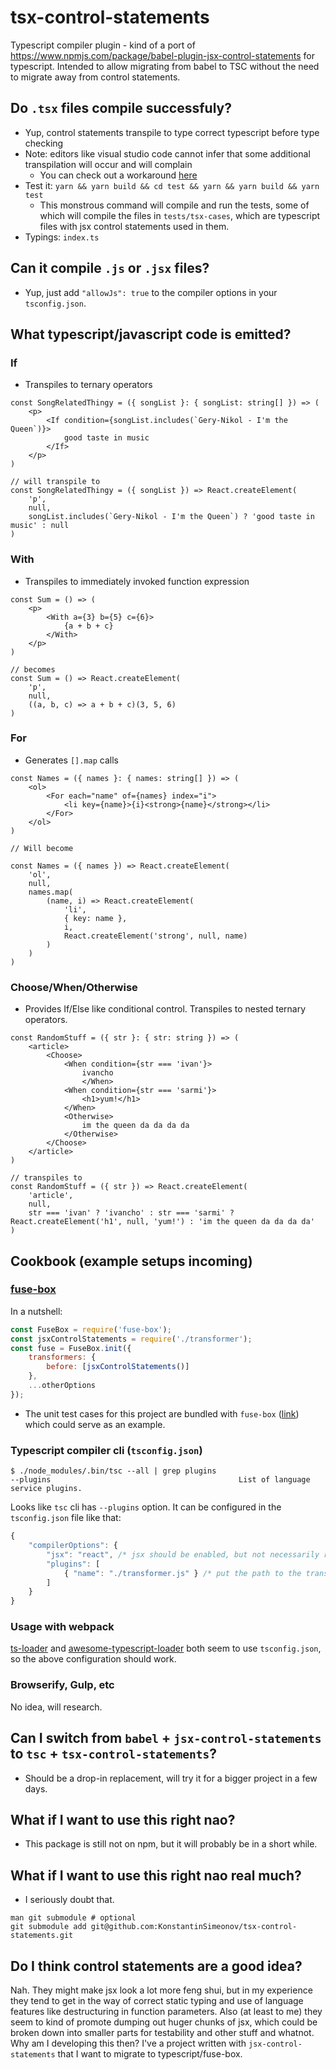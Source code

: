 # tsx-control-statements

Typescript compiler plugin - kind of a port of https://www.npmjs.com/package/babel-plugin-jsx-control-statements for typescript. Intended to allow migrating from babel to TSC without the need to migrate away from control statements.

## Do `.tsx` files compile successfuly?
- Yup, control statements transpile to type correct typescript before type checking
- Note: editors like visual studio code cannot infer that some additional transpilation will occur and will complain
    - You can check out a workaround [here](./test/tsx-cases/for.tsx)
- Test it: `yarn && yarn build && cd test && yarn && yarn build && yarn test`
    - This monstrous command will compile and run the tests, some of which will compile the files in `tests/tsx-cases`, which are typescript files with jsx control statements used in them.
- Typings: `index.ts`

## Can it compile `.js` or `.jsx` files?
- Yup, just add `"allowJs": true` to the compiler options in your `tsconfig.json`.

## What typescript/javascript code is emitted?

### If
- Transpiles to ternary operators

```tsx
const SongRelatedThingy = ({ songList }: { songList: string[] }) => (
    <p>
        <If condition={songList.includes(`Gery-Nikol - I'm the Queen`)}>
            good taste in music
        </If>
    </p>
)

// will transpile to
const SongRelatedThingy = ({ songList }) => React.createElement(
    'p',
    null,
    songList.includes(`Gery-Nikol - I'm the Queen`) ? 'good taste in music' : null
)
```

### With
- Transpiles to immediately invoked function expression

```tsx
const Sum = () => (
    <p>
        <With a={3} b={5} c={6}>
            {a + b + c}
        </With>
    </p>
)

// becomes
const Sum = () => React.createElement(
    'p',
    null,
    ((a, b, c) => a + b + c)(3, 5, 6)
)
```

### For
- Generates `[].map` calls
```tsx
const Names = ({ names }: { names: string[] }) => (
    <ol>
        <For each="name" of={names} index="i">
            <li key={name}>{i}<strong>{name}</strong></li>
        </For>
    </ol>
)

// Will become

const Names = ({ names }) => React.createElement(
    'ol',
    null,
    names.map(
        (name, i) => React.createElement(
            'li',
            { key: name },
            i,
            React.createElement('strong', null, name)
        )
    )
)
```

### Choose/When/Otherwise
- Provides If/Else like conditional control. Transpiles to nested ternary operators.

```tsx
const RandomStuff = ({ str }: { str: string }) => (
    <article>
        <Choose>
            <When condition={str === 'ivan'}>
                ivancho
                </When>
            <When condition={str === 'sarmi'}>
                <h1>yum!</h1>
            </When>
            <Otherwise>
                im the queen da da da da
            </Otherwise>
        </Choose>
    </article>
)

// transpiles to
const RandomStuff = ({ str }) => React.createElement(
    'article',
    null,
    str === 'ivan' ? 'ivancho' : str === 'sarmi' ? React.createElement('h1', null, 'yum!') : 'im the queen da da da da'
)
```

## Cookbook (example setups incoming)

### [fuse-box](https://github.com/fuse-box/fuse-box)
In a nutshell:

```js
const FuseBox = require('fuse-box');
const jsxControlStatements = require('./transformer');
const fuse = FuseBox.init({
    transformers: {
        before: [jsxControlStatements()]
    },
    ...otherOptions
});
```

- The unit test cases for this project are bundled with `fuse-box` ([link](./test/fuse.js)) which could serve as an example.

### Typescript compiler cli (`tsconfig.json`)
```shell
$ ./node_modules/.bin/tsc --all | grep plugins
--plugins                                          List of language service plugins.
```
Looks like `tsc` cli has `--plugins` option. It can be configured in the `tsconfig.json` file like that:

```js
{
    "compilerOptions": {
        "jsx": "react", /* jsx should be enabled, but not necessarily react */
        "plugins": [
            { "name": "./transformer.js" } /* put the path to the transformer file here */
        ]
    }
}
```

### Usage with webpack
[ts-loader](https://github.com/TypeStrong/ts-loader) and [awesome-typescript-loader](https://github.com/s-panferov/awesome-typescript-loader) both seem to use `tsconfig.json`, so the above configuration should work.

### Browserify, Gulp, etc
No idea, will research.

## Can I switch from `babel` + `jsx-control-statements` to `tsc` + `tsx-control-statements`?
- Should be a drop-in replacement, will try it for a bigger project in a few days.

## What if I want to use this right nao?
- This package is still not on npm, but it will probably be in a short while.

## What if I want to use this right nao real much?
- I seriously doubt that.
```shell
man git submodule # optional
git submodule add git@github.com:KonstantinSimeonov/tsx-control-statements.git
```

## Do I think control statements are a good idea?
Nah. They might make jsx look a lot more feng shui, but in my experience they tend to get in the way of correct static typing and use of language features like destructuring in function parameters. Also (at least to me) they seem to kind of promote dumping out huger chunks of jsx, which could be broken down into smaller parts for testability and other stuff and whatnot. Why am I developing this then? I've a project written with `jsx-control-statements` that I want to migrate to typescript/fuse-box.